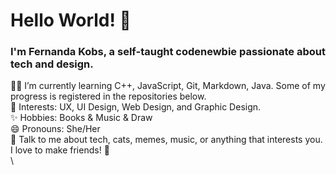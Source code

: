 # Hello World! :wave:

### I'm Fernanda Kobs, a self-taught codenewbie passionate about tech and design.

:woman_technologist: I’m currently learning C++, JavaScript, Git, Markdown, Java. Some of my progress is registered in the repositories below.\
:eyes: Interests: UX, UI Design, Web Design, and Graphic Design.\
:sparkles: Hobbies: Books & Music & Draw\
😄 Pronouns: She/Her\
💬 Talk to me about tech, cats, memes, music, or anything that interests you.  I love to make friends! :hugs:\
\

